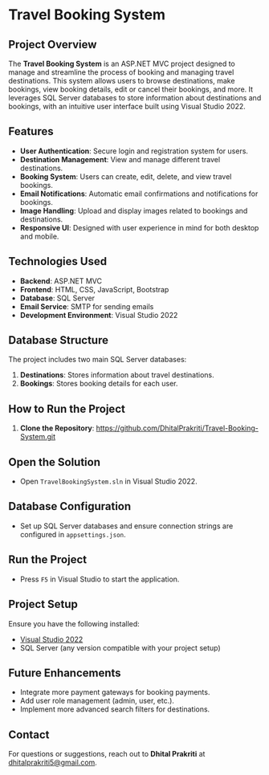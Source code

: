 # Travel Booking System

## Project Overview
The **Travel Booking System** is an ASP.NET MVC project designed to manage and streamline the process of booking and managing travel destinations. This system allows users to browse destinations, make bookings, view booking details, edit or cancel their bookings, and more. It leverages SQL Server databases to store information about destinations and bookings, with an intuitive user interface built using Visual Studio 2022.

## Features
- **User Authentication**: Secure login and registration system for users.
- **Destination Management**: View and manage different travel destinations.
- **Booking System**: Users can create, edit, delete, and view travel bookings.
- **Email Notifications**: Automatic email confirmations and notifications for bookings.
- **Image Handling**: Upload and display images related to bookings and destinations.
- **Responsive UI**: Designed with user experience in mind for both desktop and mobile.

## Technologies Used
- **Backend**: ASP.NET MVC
- **Frontend**: HTML, CSS, JavaScript, Bootstrap
- **Database**: SQL Server
- **Email Service**: SMTP for sending emails
- **Development Environment**: Visual Studio 2022

## Database Structure
The project includes two main SQL Server databases:
1. **Destinations**: Stores information about travel destinations.
2. **Bookings**: Stores booking details for each user.

## How to Run the Project
1. **Clone the Repository**:
   https://github.com/DhitalPrakriti/Travel-Booking-System.git
   
## Open the Solution
- Open `TravelBookingSystem.sln` in Visual Studio 2022.

## Database Configuration
- Set up SQL Server databases and ensure connection strings are configured in `appsettings.json`.

## Run the Project
- Press `F5` in Visual Studio to start the application.

## Project Setup
Ensure you have the following installed:
- [Visual Studio 2022](https://visualstudio.microsoft.com/visual-studio-2022/)
- SQL Server (any version compatible with your project setup)

## Future Enhancements
- Integrate more payment gateways for booking payments.
- Add user role management (admin, user, etc.).
- Implement more advanced search filters for destinations.

## Contact
For questions or suggestions, reach out to **Dhital Prakriti** at [dhitalprakriti5@gmail.com](mailto:dhitalprakriti5@gmail.com).
